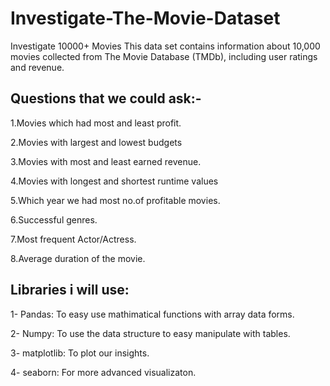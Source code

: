 # Investigate-The-Movie-Dataset
Investigate 10000+ Movies
This data set contains information about 10,000 movies collected from The Movie Database (TMDb), including user ratings and revenue.
## Questions that we could ask:-
  1.Movies which had most and least profit.
  
  2.Movies with largest and lowest budgets
  
  3.Movies with most and least earned revenue.
  
  4.Movies with longest and shortest runtime values
  
  5.Which year we had most no.of profitable movies.
  
  6.Successful genres. 
  
  7.Most frequent Actor/Actress.
  
  8.Average duration of the movie. 
  
## Libraries i will use:
  1- Pandas: To easy use mathimatical functions with array data forms.
  
  2- Numpy: To use the data structure to easy manipulate with tables.
  
  3- matplotlib: To plot our insights.
  
  4- seaborn: For more advanced visualizaton.
  
